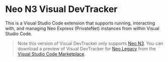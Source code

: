 # Neo N3 Visual DevTracker

This is a Visual Studio Code extension that supports running, interacting with, and managing Neo Express (PrivateNet) instances from within Visual Studio Code.

> Note this version of Visual DevTracker only supports [Neo N3](https://medium.com/neo-smart-economy/introducing-neo-n3-the-next-evolution-of-the-neo-blockchain-b2960c4def6e).
> You can download a preview of Visual DevTracker for [Neo Legacy](https://medium.com/neo-smart-economy/introducing-neo-n3-the-next-evolution-of-the-neo-blockchain-b2960c4def6e)
> from the [Visual Studio Code Marketplace](https://marketplace.visualstudio.com/items?itemName=ngd-seattle.neo-visual-devtracker).

